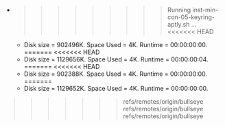 * >>>>>>>>> Running inst-min-con-05-keyring-aptly.sh ...
<<<<<<< HEAD
  * Disk size = 902496K. Space Used = 4K. Runtime = 00:00:00:00.
=======
<<<<<<< HEAD
  * Disk size = 1129656K. Space Used = 4K. Runtime = 00:00:00:04.
=======
<<<<<<< HEAD
  * Disk size = 902388K. Space Used = 4K. Runtime = 00:00:00:00.
=======
  * Disk size = 1129652K. Space Used = 4K. Runtime = 00:00:00:00.
>>>>>>> refs/remotes/origin/bullseye
>>>>>>> refs/remotes/origin/bullseye
>>>>>>> refs/remotes/origin/bullseye
